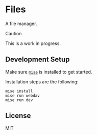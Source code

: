 # Files

A file manager.

> [!CAUTION]
> This is a work in progress.

## Development Setup

Make sure [`mise`](http://mise.jdx.dev/) is installed to get started.

Installation steps are the following:

```
mise install
mise run webdav
mise run dev
```

## License

MIT
